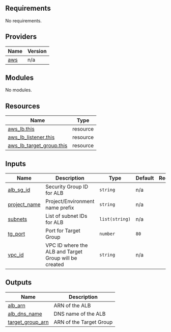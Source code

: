 ## Requirements

No requirements.

## Providers

| Name | Version |
|------|---------|
| <a name="provider_aws"></a> [aws](#provider\_aws) | n/a |

## Modules

No modules.

## Resources

| Name | Type |
|------|------|
| [aws_lb.this](https://registry.terraform.io/providers/hashicorp/aws/latest/docs/resources/lb) | resource |
| [aws_lb_listener.this](https://registry.terraform.io/providers/hashicorp/aws/latest/docs/resources/lb_listener) | resource |
| [aws_lb_target_group.this](https://registry.terraform.io/providers/hashicorp/aws/latest/docs/resources/lb_target_group) | resource |

## Inputs

| Name | Description | Type | Default | Required |
|------|-------------|------|---------|:--------:|
| <a name="input_alb_sg_id"></a> [alb\_sg\_id](#input\_alb\_sg\_id) | Security Group ID for ALB | `string` | n/a | yes |
| <a name="input_project_name"></a> [project\_name](#input\_project\_name) | Project/Environment name prefix | `string` | n/a | yes |
| <a name="input_subnets"></a> [subnets](#input\_subnets) | List of subnet IDs for ALB | `list(string)` | n/a | yes |
| <a name="input_tg_port"></a> [tg\_port](#input\_tg\_port) | Port for Target Group | `number` | `80` | no |
| <a name="input_vpc_id"></a> [vpc\_id](#input\_vpc\_id) | VPC ID where the ALB and Target Group will be created | `string` | n/a | yes |

## Outputs

| Name | Description |
|------|-------------|
| <a name="output_alb_arn"></a> [alb\_arn](#output\_alb\_arn) | ARN of the ALB |
| <a name="output_alb_dns_name"></a> [alb\_dns\_name](#output\_alb\_dns\_name) | DNS name of the ALB |
| <a name="output_target_group_arn"></a> [target\_group\_arn](#output\_target\_group\_arn) | ARN of the Target Group |
